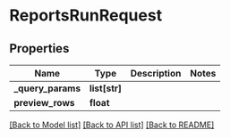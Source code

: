 # ReportsRunRequest

## Properties
Name | Type | Description | Notes
------------ | ------------- | ------------- | -------------
**_query_params** | **list[str]** |  | 
**preview_rows** | **float** |  | 

[[Back to Model list]](../README.md#documentation-for-models) [[Back to API list]](../README.md#documentation-for-api-endpoints) [[Back to README]](../README.md)

